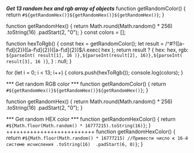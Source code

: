 ***Get 13 random hex and rgb array of objects***
function getRandomColor() {
  return `#${getRandomHex()}${getRandomHex()}${getRandomHex()}`;
}

function getRandomHex() {
  return Math.round(Math.random() * 256)
    .toString(16)
    .padStart(2, "0");
}
const colors = [];


function hexToRgb() {
  const hex = getRandomColor();
  let result =
    /^#?([a-f\d]{2})([a-f\d]{2})([a-f\d]{2})$/i.exec(
      hex
    );
  return result
    ? {
        hex: hex,
        rgb: `${parseInt(
          result[1],
          16
        )},${parseInt(result[2], 16)},${parseInt(
          result[3],
          16
        )}`,
      }
    : null;
}

for (let i = 0; i < 13; i++) {
  colors.push(hexToRgb());
  console.log(colors);
}

*** Get random RGB color ***
function getRandomColor() {
  return `#${getRandomHex()}${getRandomHex()}${getRandomHex()}`;
}

function getRandomHex() {
  return Math.round(Math.random() * 256)
    .toString(16)
    .padStart(2, "0");
}

*** Get random HEX color ***
function getRandomHexColor() {
  return `#${Math.floor(Math.random() * 16777215).toString(16)}`;
}
++++++++++++++++++++++++++
function getRandomHexColor() {
  return `#${Math.floor(Math.random() * 16777215)
    //Привести число к 16-й системе исчисления
    .toString(16) 
    .padStart(6, 0)}`;
}


